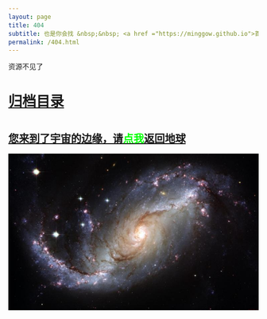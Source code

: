 ```yaml
---
layout: page
title: 404
subtitle: 也是你会找 &nbsp;&nbsp; <a href ="https://minggow.github.io">首页</a>
permalink: /404.html
---
```

资源不见了

<h1><a href ="https://minggow.github.io/archives.html">归档目录</a><h1>

<h2><a href="https://minggow.github.io/archives.html">您来到了宇宙的边缘，请<span style="color:#00FF00">点我</span>返回地球</a></h2>

![404](/assets/images/404-bg.jpg)